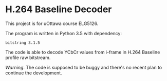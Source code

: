 # H.264 Baseline Decoder

This project is for uOttawa course ELG5126.

The program is written in Python 3.5 with dependency:

    bitstring 3.1.5

The code is able to decode YCbCr values from i-frame in H.264 Baseline profile raw bitstream.

*Warning*. The code is supposed to be buggy and there's no recent plan to continue the development.